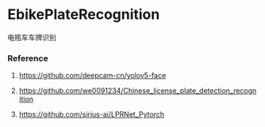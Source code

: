 # EbikePlateRecognition
电瓶车车牌识别



### Reference

1. https://github.com/deepcam-cn/yolov5-face

2. https://github.com/we0091234/Chinese_license_plate_detection_recognition

3. https://github.com/sirius-ai/LPRNet_Pytorch

   
